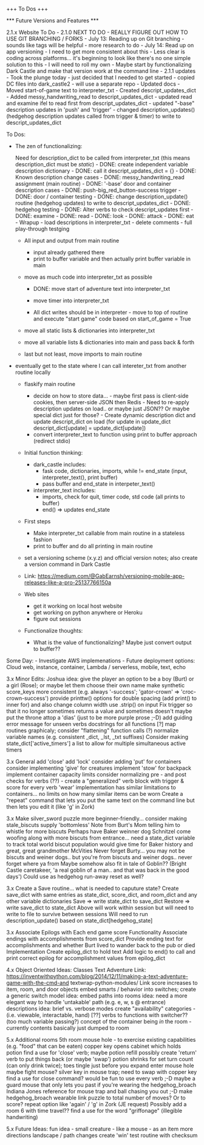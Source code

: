 +++ To Dos +++


*** Future Versions and Features ***

2.1.x Website To Do
		- 2.1.0 NEXT TO DO - REALLY FIGURE OUT HOW TO USE GIT BRANCHING / FORKS
		- July 13: Reading up on Git branching - sounds like tags will be helpful - more research to do
		- July 14: Read up on app versioning - I need to get more consistent about this
			- Less clear is coding across platforms... it's beginning to look like there's no one simple solution to this
			- I will need to roll my own
			- Maybe start by functionalizing Dark Castle and make that version work at the command line
	- 2.1.1 updates
			- Took the plunge today - just decided that	I needed to get started - copied DC files into dark_castle2 - will use a separate repo
			- Updated docs
			- Moved start-of-game text to interpreter_txt
			- Created descript_updates_dict
			- Added messy_handwriting_read to descript_updates_dict
			- updated read and examine ifel to read first from descript_updates_dict
			- updated "-base" description updates in 'push' and 'trigger'
			- changed description_updates() (hedgehog description updates called from trigger & timer) to write to descript_updates_dict
										

To Dos:

- The zen of functionalizing:

	Need for description_dict to be called from interpreter_txt (this means description_dict must be *static*)
		- DONE: create independent variable description dictionary
			- DONE: call it descript_updates_dict = {}
		- DONE: Known description change cases
			- DONE: messy_handwriting_read assignment (main routine)
			- DONE: '-base' door and container description cases
			- DONE: push-big_red_button-success trigger
			- DONE: door / container testing
			- DONE: change description_update() routine (hedgehog updates) to write to descript_updates_dict
			- DONE: hedgehog testing
		- DONE: Alter verbs to check descript_updates first
			- DONE: examine
			- DONE: read
			- DONE: look
			- DONE: attack
			- DONE: eat
		- Wrapup
			- load descriptions in interpreter_txt
			- delete comments
			- full play-through testging

	- All input and output from main routine
		- input already gathered there
		- print to buffer variable and then actually print buffer variable in main

	- move as much code into interpreter_txt as possible

		- DONE: move start of adventure text into interpreter_txt

		- move timer into interpreter_txt

		- All dict writes should be in interpreter - move to top of routine and execute "start game" code based on start_of_game = True

	- move all static lists & dictionaries into interpreter_txt

	- move all variable lists & dictionaries into main and pass back & forth

	- last but not least, move imports to main routine

- eventually get to the state where I can call intereter_txt from another routine locally


	- flaskify main routine
		- decide on how to store data... 
				- maybe first pass is client-side cookies, then server-side JSON then Redis
				- Need to re-apply description updates on load.. or maybe just JSON?? Or maybe special dict just for those?
				- Create dynamic description dict and update descript_dict on load (for update in update_dict descript_dict[update] = update_dict[update])
		- convert interpreter_text to function using print to buffer approach (redirect stdio)	

	- Initial function thinking:
		- dark_castle includes:
			- fask code, dictionaries, imports, while != end_state (input, interpreter_text(), print buffer)
			- pass buffer and end_state in interpeter_text()
		- interpreter_text includes: 
			- imports, check for quit, timer code, std code (all prints to buffer)
			- end() => updates end_state

	- First steps
		- Make interpreter_txt callable from main routine in a stateless fashion
		- print to buffer and do all printing in main routine


	- set a versioning scheme (x.y.z) and official version notes; also create a version command in Dark Castle 
	- Link: https://medium.com/@GabEarnsh/versioning-mobile-app-releases-like-a-pro-25137766150a
	- Web sites
		- get it working on local host website
		- get working on python anywhere or Heroku
		- figure out sessions
	- Functionalize thoughts:
		- What is the value of functionalizing? Maybe just convert output to buffer??	


Some Day:
	- Investigate AWS implemenations
	- Future deployment options: Cloud web, instance, container, Lambda / serverless, mobile, text, echo

3.x Minor Edits:
	Joshua idea: give the player an option to be a boy (Burt) or a girl (Rose); or maybe let them choose their own name
	make synthetic score_keys more consistent (e.g. always '-success'; 'gator-crown' => 'croc-crown-success')
	provide printtw() options for double spacing (add print() to inner for) and also change column width
	use .strip() on input
	Fix trigger so that it no longer sometimes returns a value and sometimes doesn't
	maybe put the throne attop a 'dias' (just to be more purple prose ;-D)
	add guiding error message for unseen verbs
	docstrings for all functions [?]
	map routines graphicaly; consider "flattening" function calls (?)
	normalize variable names (e.g. consistent _dict, _lst, _txt suffixes)
	Consider making state_dict['active_timers'] a list to allow for multiple simultaneous active timers

3.x General
	add 'close' 
	add 'lock'
	consider adding 'put' for containers
	consider implementing 'give' for creatures
	implement 'stow' for backpack
	implement container capacity limits
	consider normalizing pre - and post checks for verbs (??)
		- create a "generalized" verb block with trigger & score for every verb
	'wear' implementation has similar limitations to containers... no limits on how many similar items can be worn
	Create a "repeat" command that lets you put the same text on the command line but then lets you edit it (like 'g' in Zork)

3.x Make silver_sword puzzle more beginner-friendly... consider making stale_biscuts supply 'bottomless'
	Note from Burt's Mom telling him to whistle for more biscuts
	Perhaps have Baker weinner dog Schnitzel come woofing along with more biscuts from entrance... 
	need a state_dict variable to track total world biscut population
	would give time for Baker history and great, great grandmother McVities 
	Never forget Burty... you may not be biscuts and weiner dogs.. but you're from biscuts and weiner dogs.. never forget where ya from
	Maybe somehow also fit in tale of Goblin?? (Bright Castle caretakeer, 'a real goblin of a man.. and that was back in the good days')
	Could use as hedgehog run-away reset as well?

3.x Create a Save routine... what is needed to caputure state?
	Create save_dict with same entries as state_dict, score_dict, and room_dict and any other variable dictionaries
	Save => write state_dict to save_dict
	Restore => write save_dict to state_dict
	Above will work within session but will need to write to file to survive between sessions
	Will need to run description_update() based on state_dict[hedgehog_state] 

3.x Associate Epilogs with Each end game score
	Functionality
		Associate endings with accomplishments from score_dict 
		Provide ending text for accomplishments and whether Burt lived to wander back to the pub or died
	Implementation
		Create epilog_dict to hold text
		Add logic to end() to call and print correct epilog for accomplishment values from epilog_dict


4.x Object Oriented Ideas:
	Classes
	Text Adventure Link: https://inventwithpython.com/blog/2014/12/11/making-a-text-adventure-game-with-the-cmd-and textwrap-python-modules/
	Link score increases to item, room, and door objects
	embed smarts / behavior into switches; create a generic switch model
	idea: embed paths into rooms
	idea: need a more elegant way to handle 'untakable' path (e.g. e, w, s @ entrance) descriptions 
	idea: brief vs. verbose modes
	create "availability" categories - (i.e. viewable, interactable, hand) [??]
	verbs to functions with switcher?? (too much variable passing?)
	concept of the container being _in_ the room - currently contents basically just dumped to room

5.x Additional rooms
	5th room
		mouse hole - to exercise existing capabilities (e.g. "food" that can be eaten)
		copper key opens cabinet which holds potion
		find a use for 'close' verb; maybe potion refill
		possibly create 'return' verb to put things back (or maybe 'swap')
		potion shrinks for set turn count (can only drink twice); toes tingle just before you expand
		enter mouse hole
		maybe fight mouse?
		silver key in mouse trap; need to swap with copper key
		find a use for close command?
		would be fun to use every verb ;-D
		maybe a guard mouse that only lets you past if you're wearing the hedgehog_broach
		Indiana Jones reference for mouse trap and ball chasing you out ;-D
		make hedgehog_broach wearable
		link puzzle to total number of moves? Or to score?
		repeat option like 'again' / 'g' in Zork (JE request)
	Possibly add a room 6 with time travel??
		find a use for the word "griffonage" (illegible handwriting)

5.x Future Ideas:
	fun idea - small creature - like a mouse - as an item
	more directions
	landscape / path changes
	create 'win' test routine with checksum



